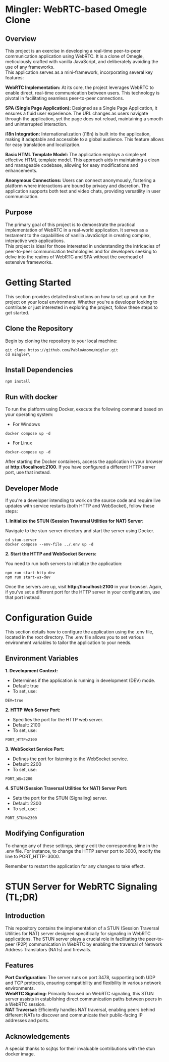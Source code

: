 # Mingler: WebRTC-based Omegle Clone

## Overview

This project is an exercise in developing a real-time peer-to-peer communication application using WebRTC. It is a clone of Omegle, meticulously crafted with vanilla JavaScript, and deliberately avoiding the use of any frameworks.\
This application serves as a mini-framework, incorporating several key features:

**WebRTC Implementation:** At its core, the project leverages WebRTC to enable direct, real-time communication between users. This technology is pivotal in facilitating seamless peer-to-peer connections.

**SPA (Single Page Application):** Designed as a Single Page Application, it ensures a fluid user experience. The URL changes as users navigate through the application, yet the page does not reload, maintaining a smooth and uninterrupted interaction.

**i18n Integration:** Internationalization (i18n) is built into the application, making it adaptable and accessible to a global audience. This feature allows for easy translation and localization.

**Basic HTML Template Model:** The application employs a simple yet effective HTML template model. This approach aids in maintaining a clean and manageable codebase, allowing for easy modifications and enhancements.

**Anonymous Connections:** Users can connect anonymously, fostering a platform where interactions are bound by privacy and discretion. The application supports both text and video chats, providing versatility in user communication.

## Purpose

The primary goal of this project is to demonstrate the practical implementation of WebRTC in a real-world application. It serves as a testament to the capabilities of vanilla JavaScript in creating complex, interactive web applications.\
This project is ideal for those interested in understanding the intricacies of peer-to-peer communication technologies and for developers seeking to delve into the realms of WebRTC and SPA without the overhead of extensive frameworks.

# Getting Started

This section provides detailed instructions on how to set up and run the project on your local environment. Whether you're a developer looking to contribute or just interested in exploring the project, follow these steps to get started.

## Clone the Repository

Begin by cloning the repository to your local machine:

```
git clone https://github.com/PabloAmomo/migler.git
cd mingler\
```

## Install Dependencies

```
npm install
```

## Run with docker

To run the platform using Docker, execute the following command based on your operating system:

- For Windows

```
docker compose up -d
```

- For Linux

```
docker-compose up -d
```

After starting the Docker containers, access the application in your browser at **http://localhost:2100**. If you have configured a different HTTP server port, use that instead.

## Developer Mode

If you're a developer intending to work on the source code and require live updates with service restarts (both HTTP and WebSocket), follow these steps:

**1. Initialize the STUN (Session Traversal Utilities for NAT) Server:**

Navigate to the stun-server directory and start the server using Docker.

```
cd stun-server
docker compose --env-file ../.env up -d
```

**2. Start the HTTP and WebSocket Servers:**

You need to run both servers to initialize the application:

```
npm run start-http-dev
npm run start-ws-dev
```

Once the servers are up, visit **http://localhost:2100** in your browser. Again, if you've set a different port for the HTTP server in your configuration, use that port instead.

# Configuration Guide

This section details how to configure the application using the .env file, located in the root directory. The .env file allows you to set various environment variables to tailor the application to your needs.

## Environment Variables

**1. Development Context:**

- Determines if the application is running in development (DEV) mode.
- Default: true
- To set, use:

```
DEV=true
```

**2. HTTP Web Server Port:**

- Specifies the port for the HTTP web server.
- Default: 2100
- To set, use:

```
PORT_HTTP=2100
```

**3. WebSocket Service Port:**

- Defines the port for listening to the WebSocket service.
- Default: 2200
- To set, use:

```
PORT_WS=2200
```

**4. STUN (Session Traversal Utilities for NAT) Server Port:**

- Sets the port for the STUN (Signaling) server.
- Default: 2300
- To set, use:

```
PORT_STUN=2300
```

## Modifying Configuration

To change any of these settings, simply edit the corresponding line in the .env file. For instance, to change the HTTP server port to 3000, modify the line to PORT_HTTP=3000.

Remember to restart the application for any changes to take effect.

# STUN Server for WebRTC Signaling (TL;DR)

## Introduction

This repository contains the implementation of a STUN (Session Traversal Utilities for NAT) server designed specifically for signaling in WebRTC applications. The STUN server plays a crucial role in facilitating the peer-to-peer (P2P) communication in WebRTC by enabling the traversal of Network Address Translators (NATs) and firewalls.

## Features

**Port Configuration:** The server runs on port 3478, supporting both UDP and TCP protocols, ensuring compatibility and flexibility in various network environments.\
**WebRTC Signaling:** Primarily focused on WebRTC signaling, this STUN server assists in establishing direct communication paths between peers in a WebRTC session.\
**NAT Traversal:** Efficiently handles NAT traversal, enabling peers behind different NATs to discover and communicate their public-facing IP addresses and ports.

## Acknowledgements

A special thanks to scjtqs for their invaluable contributions with the stun docker image.
